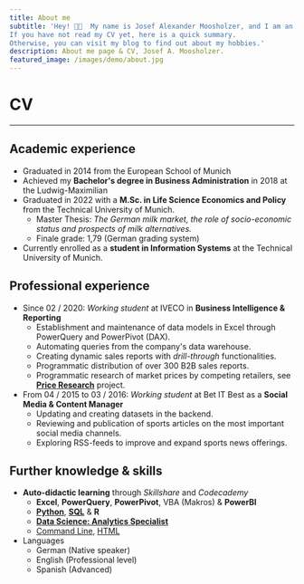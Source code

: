 ```yaml
---
title: About me
subtitle: 'Hey! 👋🏼  My name is Josef Alexander Moosholzer, and I am an aspiring Data Analyst.  
If you have not read my CV yet, here is a quick summary.  
Otherwise, you can visit my blog to find out about my hobbies.'
description: About me page & CV, Josef A. Moosholzer.
featured_image: /images/demo/about.jpg
---
```


# CV

---

## Academic experience
- Graduated in 2014 from the European School of Munich
- Achieved my **Bachelor's degree in Business Administration** in 2018 at the Ludwig-Maximilian
- Graduated in 2022 with a **M.Sc. in Life Science Economics and Policy** from the Technical University of Munich.
  - Master Thesis: *The German milk market, the role of socio-economic status and prospects of milk alternatives.*
  - Finale grade: 1,79 (German grading system)
- Currently enrolled as a **student in Information Systems** at the Technical University of Munich.

## Professional experience
- Since 02 / 2020: *Working student* at IVECO in **Business Intelligence & Reporting**
  - Establishment and maintenance of data models in Excel through PowerQuery and PowerPivot (DAX).
  - Automating queries from the company's data warehouse.
  - Creating dynamic sales reports with *drill-through* functionalities.
  - Programmatic distribution of over 300 B2B sales reports.
  - Programmatic research of market prices by competing retailers, see [**Price Research**](/project/Price-research-e4545de4-2562-4c39-a1c3-3a0b212285e5) project.
- From 04 / 2015 to 03 / 2016: *Working student* at Bet IT Best as a **Social Media & Content Manager**
  - Updating and creating datasets in the backend.
  - Reviewing and publication of sports articles on the most important social media channels.
  - Exploring RSS-feeds to improve and expand sports news offerings.

## Further knowledge & skills
- **Auto-didactic learning** through *Skillshare* and *Codecademy*
  - **Excel**, **PowerQuery**, **PowerPivot**, VBA (Makros) & **PowerBI**
  - [**Python**](https://www.codecademy.com/profiles/Josef.Moosholzer/certificates/18580789eaba28f09e116f4fc2acec44), [**SQL**](https://www.codecademy.com/profiles/Josef.Moosholzer/certificates/5cafb2d937090210d7df3652) & **R**
  - [**Data Science: Analytics Specialist**](https://www.codecademy.com/profiles/Josef.Moosholzer/certificates/5ff882c953c2ed000e17bf1d)
  - [Command Line](https://www.codecademy.com/profiles/Josef.Moosholzer/certificates/c87ba0541f8be78bc2f4ba1128233f6f), [HTML](https://www.codecademy.com/profiles/Josef.Moosholzer/certificates/9eb0741e5ebef1f9f58a53bfac67d3a7)
- Languages
  - German (Native speaker)
  - English (Professional level)
  - Spanish (Advanced)